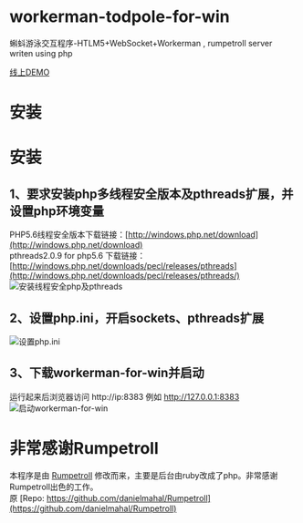 workerman-todpole-for-win
=================

蝌蚪游泳交互程序-HTLM5+WebSocket+Workerman , rumpetroll server writen using php  

[线上DEMO](http://kedou.workerman.net)  

安装
========

安装
==============
## 1、要求安装php多线程安全版本及pthreads扩展，并设置php环境变量
PHP5.6线程安全版本下载链接：[http://windows.php.net/download](http://windows.php.net/download)   
pthreads2.0.9 for php5.6 下载链接： [http://windows.php.net/downloads/pecl/releases/pthreads](http://windows.php.net/downloads/pecl/releases/pthreads/)    
![安装线程安全php及pthreads](http://www.workerman.net/img/gif/install-php-pthread.gif)

## 2、设置php.ini，开启sockets、pthreads扩展
![设置php.ini](http://www.workerman.net/img/gif/php-ini-config.gif)

## 3、下载workerman-for-win并启动
运行起来后浏览器访问 http://ip:8383 例如 http://127.0.0.1:8383
![启动workerman-for-win](http://www.workerman.net/img/gif/run-todpole-for-win.gif)


非常感谢Rumpetroll
===================
本程序是由 [Rumpetroll](http://rumpetroll.com) 修改而来，主要是后台由ruby改成了php。非常感谢Rumpetroll出色的工作。  
原 [Repo: https://github.com/danielmahal/Rumpetroll](https://github.com/danielmahal/Rumpetroll)
